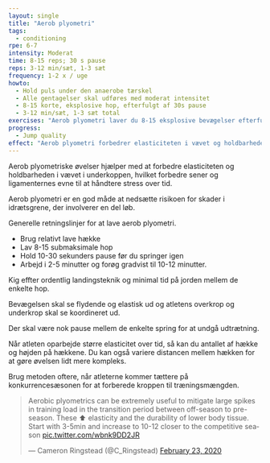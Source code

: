 ```yaml
---
layout: single
title: "Aerob plyometri"
tags:
  - conditioning
rpe: 6-7
intensity: Moderat
time: 8-15 reps; 30 s pause
reps: 3-12 min/sæt, 1-3 sæt
frequency: 1-2 x / uge
howto:
  - Hold puls under den anaerobe tærskel
  - Alle gentagelser skal udføres med moderat intensitet
  - 8-15 korte, eksplosive hop, efterfulgt af 30s pause
  - 3-12 min/sæt, 1-3 sæt total
exercises: "Aerob plyometri laver du 8-15 eksplosive bevægelser efterfulgt af omkring 30 sekunders pause. Du kører i 3-12 minutter i 1-3 sæt i alt. For underkroppen er hop med samelde ben en god øvelse, mens du med overkroppen kan lave eksplosive arkstrækninger eller rebound med medicinbolde."
progress:
  - Jump quality
effect: "Aerob plyometri forbedrer elasticiteten i vævet og holdbarheden ved gentagne belastninger. Samtidig arbejdes med de aerobe egenskaber i fast-twitch muskelfibrene, så de kan arbejde med et højt power output over længere tid."
---
```


Aerob plyometriske øvelser hjælper med at forbedre elasticiteten og holdbarheden i vævet i underkoppen, hvilket forbedre sener og ligamenternes evne til at håndtere stress over tid. 

Aerob plyometri er en god måde at nedsætte risikoen for skader i idrætsgrene, der involverer en del løb.

Generelle retningslinjer for at lave aerob plyometri.

- Brug relativt lave hække
- Lav 8-15 submaksimale hop
- Hold 10-30 sekunders pause før du springer igen
- Arbejd i 2-5 minutter og forøg gradvist til 10-12 minutter.

Kig effter ordentlig landingsteknik og minimal tid på jorden mellem de enkelte hop.

Bevægelsen skal se flydende og elastisk ud og atletens overkrop og underkrop skal se koordineret ud.

Der skal være nok pause mellem de enkelte spring for at undgå udtrætning.

Når atleten oparbejde større elasticitet over tid, så kan du antallet af hække og højden på hækkene. Du kan også variere distancen mellem hækken for at gøre øvelsen lidt mere kompleks.

Brug metoden oftere, når atleterne kommer tættere på konkurrencesæsonen for at forberede kroppen til træningsmængden.

<blockquote class="twitter-tweet"><p lang="en" dir="ltr">Aerobic plyometrics can be extremely useful to mitigate large spikes in training load in the transition period between off-season to pre-season. These ⬆️ elasticity and the durability of lower body tissue. Start with 3-5min and increase to 10-12 closer to the competitive season <a href="https://t.co/wbnk9DD2JR">pic.twitter.com/wbnk9DD2JR</a></p>&mdash; Cameron Ringstead (@C_Ringstead) <a href="https://twitter.com/C_Ringstead/status/1231624643666206722?ref_src=twsrc%5Etfw">February 23, 2020</a></blockquote> <script async src="https://platform.twitter.com/widgets.js" charset="utf-8"></script>
